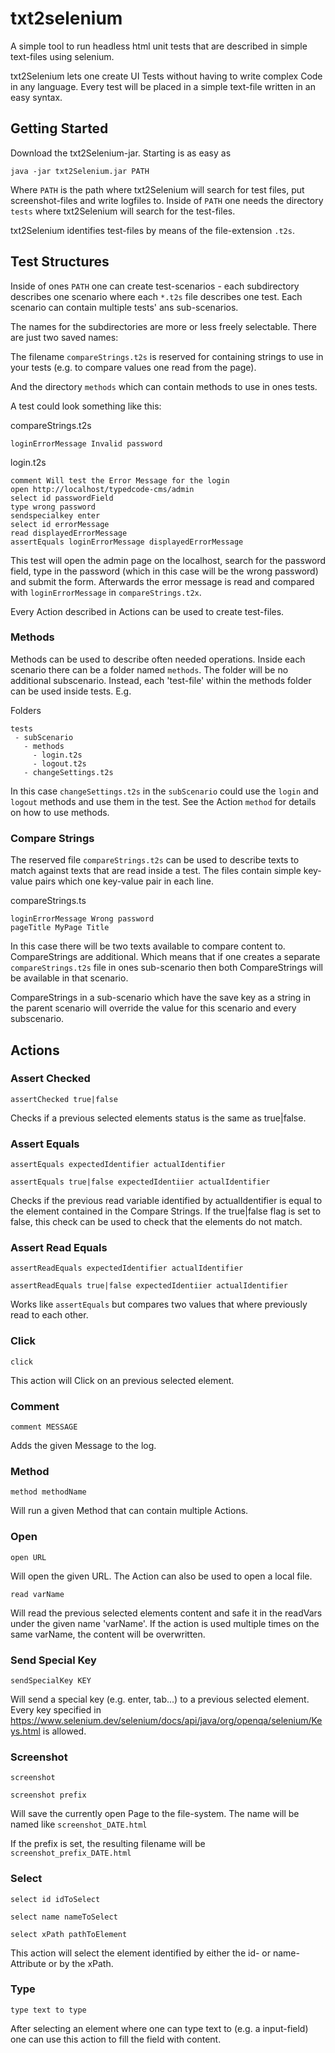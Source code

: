 # txt2selenium

A simple tool to run headless html unit tests that are described in simple text-files using selenium.

txt2Selenium lets one create UI Tests without having to write complex Code in any language. Every test will be placed
in a simple text-file written in an easy syntax.

## Getting Started
Download the txt2Selenium-jar. Starting is as easy as
 
```java -jar txt2Selenium.jar PATH```

Where `PATH` is the path where txt2Selenium will search for test files, put screenshot-files and write logfiles to.
Inside of `PATH` one needs the directory `tests` where txt2Selenium will search for the test-files.

txt2Selenium identifies test-files by means of the file-extension `.t2s`.

## Test Structures
Inside of ones `PATH` one can create test-scenarios - each subdirectory describes one scenario where each `*.t2s` file
describes one test. Each scenario can contain multiple tests' ans sub-scenarios.

The names for the subdirectories are more or less freely selectable. There are just two saved names:

The filename `compareStrings.t2s` is reserved for containing strings to use in your tests (e.g. to compare values one
read from the page).

And the directory `methods` which can contain methods to use in ones tests.

A test could look something like this:

compareStrings.t2s
```
loginErrorMessage Invalid password
```
login.t2s
```
comment Will test the Error Message for the login
open http://localhost/typedcode-cms/admin
select id passwordField
type wrong password
sendspecialkey enter
select id errorMessage
read displayedErrorMessage
assertEquals loginErrorMessage displayedErrorMessage
```
This test will open the admin page on the localhost, search for the password field, type in the password (which in this
case will be the wrong password) and submit the form. Afterwards the error message is read and compared with `loginErrorMessage`
in `compareStrings.t2x`.

Every Action described in Actions can be used to create test-files.

### Methods
Methods can be used to describe often needed operations. Inside each scenario there can be a folder named `methods`. The
folder will be no additional subscenario. Instead, each 'test-file' within the methods folder can be used inside tests.
E.g.

Folders
```
tests
 - subScenario
   - methods
     - login.t2s
     - logout.t2s
   - changeSettings.t2s
```
In this case `changeSettings.t2s` in the `subScenario` could use the `login` and `logout` methods and use them in the test.
See the Action `method` for details on how to use methods.

### Compare Strings
The reserved file `compareStrings.t2s` can be used to describe texts to match against texts that are read inside a test.
The files contain simple key-value pairs which one key-value pair in each line.

compareStrings.ts
```
loginErrorMessage Wrong password
pageTitle MyPage Title
```
In this case there will be two texts available to compare content to. CompareStrings are additional. Which means that if
one creates a separate `compareStrings.t2s` file in ones sub-scenario then both CompareStrings will be available in that
scenario.

CompareStrings in a sub-scenario which have the save key as a string in the parent scenario will override the
value for this scenario and every subscenario.

## Actions

### Assert Checked

```assertChecked true|false```

Checks if a previous selected elements status is the same as true|false.

### Assert Equals

```assertEquals expectedIdentifier actualIdentifier```

```assertEquals true|false expectedIdentiier actualIdentifier```

Checks if the previous read variable identified by actualIdentifier is equal to the element contained in the Compare Strings.
If the true|false flag is set to false, this check can be used to check that the elements do not match.

### Assert Read Equals

```assertReadEquals expectedIdentifier actualIdentifier```

```assertReadEquals true|false expectedIdentiier actualIdentifier```

Works like ```assertEquals``` but compares two values that where previously read to each other.

### Click

```click```

This action will Click on an previous selected element.

### Comment

```comment MESSAGE```

Adds the given Message to the log.

### Method

```method methodName```

Will run a given Method that can contain multiple Actions.

### Open

```open URL```

Will open the given URL. The Action can also be used to open a local file.

```read varName```

Will read the previous selected elements content and safe it in the readVars under the given name 'varName'.
If the action is used multiple times on the same varName, the content will be overwritten.

### Send Special Key
```sendSpecialKey KEY```

Will send a special key (e.g. enter, tab...) to a previous selected element. Every key specified in 
https://www.selenium.dev/selenium/docs/api/java/org/openqa/selenium/Keys.html is allowed.

### Screenshot

```screenshot```

```screenshot prefix```

Will save the currently open Page to the file-system. The name will be named like
```screenshot_DATE.html```

If the prefix is set, the resulting filename will be
```screenshot_prefix_DATE.html```

### Select

```select id idToSelect```

```select name nameToSelect```

```select xPath pathToElement```

This action will select the element identified by either the id- or name-Attribute or by the xPath.

### Type

```type text to type```

After selecting an element where one can type text to (e.g. a input-field) one can use this action to fill the field with content.